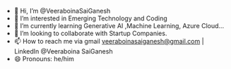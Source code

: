 - 👋 Hi, I’m @VeeraboinaSaiGanesh
- 👀 I’m interested in Emerging Technology and Coding
- 🌱 I’m currently learning Generative AI ,Machine Learning, Azure Cloud...
- 💞️ I’m looking to collaborate with Startup Companies.
- 📫 How to reach me via gmail veeraboinasaiganesh@gmail.com | LinkedIn @Veeraboina SaiGanesh
- 😄 Pronouns: he/him

<!---
VeeraboinaSaiGanesh/VeeraboinaSaiGanesh is a ✨ special ✨ repository because its `README.md` (this file) appears on your GitHub profile.
You can click the Preview link to take a look at your changes.
--->
